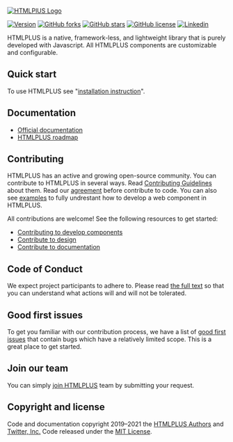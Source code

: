 [![HTMLPlUS Logo](https://htmlplus.io/assets/logo/banner.svg)](https://htmlplus.io)

[![Version](https://img.shields.io/npm/v/@htmlplus/core.svg)](https://www.npmjs.com/package/@htmlplus/core)
[![GitHub forks](https://img.shields.io/github/forks/htmlplus/core)](https://github.com/htmlplus/core/network/members) [![GitHub stars](https://img.shields.io/github/stars/htmlplus/core)](https://github.com/htmlplus/core/stargazers) [![GitHub license](https://img.shields.io/github/license/htmlplus/core)](https://github.com/htmlplus/core/blob/main/LICENSE)  [![Linkedin](https://img.shields.io/badge/Follow%20us-white?logo=linkedIn&color=0077B5&logoColor=white)](https://www.linkedin.com/company/htmlplus)

HTMLPLUS is a native, framework-less, and lightweight library that is purely developed with Javascript. All HTMLPLUS components are customizable and configurable.

## Quick start
To use HTMLPLUS see "[installation instruction](https://htmlplus.io/getting-started/installation)".

## Documentation
* [Official documentation](https://htmlplus.io/introduction/what-is-htmlplus)
* [HTMLPLUS roadmap](../roadmap.md)

## Contributing
HTMLPLUS has an active and growing open-source community. You can contribute to HTMLPLUS in several ways. Read [Contributing Guidelines](./contributing.md) about them. Read our [agreement](./docfiles/agreement.md) before contribute to code. You can also see [examples](./docfiles/examples.md) to fully undrestant how to develop a web component in HTMLPLUS.

 All contributions are welcome! See the following resources to get started:
* [Contributing to develop components](./docfiles/developing.md)
* [Contribute to design](./contributing.md#contribute-to-design)
* [Contribute to documentation](./contributing.md#contribute-to-documentation)

## Code of Conduct
We expect project participants to adhere to. Please read [the full text](./code_of_-_conduct.md) so that you can understand what actions will and will not be tolerated.

## Good first issues
To get you familiar with our contribution process, we have a list of [good first issues](https://github.com/htmlplus/core/labels/good%20first%20issue)  that contain bugs which have a relatively limited scope. This is a great place to get started.
## Join our team
You can simply [join HTMLPLUS](https://htmlplus.io/join) team by submitting your request.


## Copyright and license
Code and documentation copyright 2019–2021 the [HTMLPLUS Authors](https://github.com/htmlplus/core/graphs/contributors) and [Twitter, Inc.](https://twitter.com) Code released under the [MIT License](https://github.com/htmlplus/core/blob/main/LICENSE).
